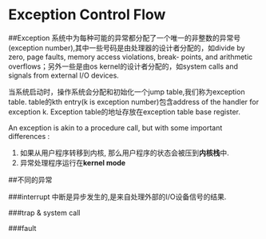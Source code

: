 # Exception Control Flow

##Exception
系统中为每种可能的异常都分配了一个唯一的非整数的异常号(exception number),其中一些号码是由处理器的设计者分配的，如divide by zero, page faults, memory access violations, break- points, and arithmetic overflows；另外一些是由os kernel的设计者分配的，如system calls and signals from external I/O devices.

当系统启动时，操作系统会分配和初始化一个jump table,我们称为exception table. table的kth entry(k is exception number)包含address of the handler for exception k. Exception table的地址存放在exception table base register.

An exception is akin to a procedure call, but with some important differences :
1. 如果从用户程序转移到内核, 那么用户程序的状态会被压到**内核栈**中.
2. 异常处理程序运行在**kernel mode**

##不同的异常

###interrupt
中断是异步发生的,是来自处理外部的I/O设备信号的结果.

###trap & system call

###fault